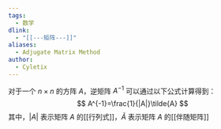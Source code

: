 ```yaml
---
tags:
  - 数学
dlink:
  - "[[---矩阵---]]"
aliases:
  - Adjugate Matrix Method
author:
  - Cyletix
---
```

对于一个 $n \times n$ 的方阵 $A$，逆矩阵 $A^{-1}$ 可以通过以下公式计算得到：$$
A^{-1}=\frac{1}{|A|}\tilde{A}
$$其中，$|A|$ 表示矩阵 $A$ 的[[行列式]]，$\tilde{A}$ 表示矩阵 $A$ 的[[伴随矩阵]]
  
